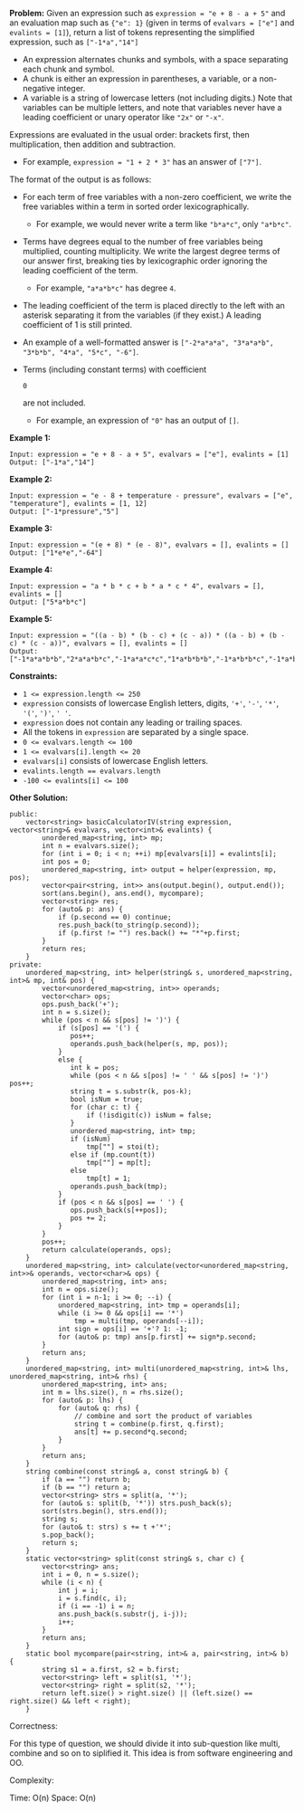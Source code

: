 **Problem:**
Given an expression such as `expression = "e + 8 - a + 5"` and an evaluation map such as `{"e": 1}` (given in terms of `evalvars = ["e"]` and `evalints = [1]`), return a list of tokens representing the simplified expression, such as `["-1*a","14"]`

- An expression alternates chunks and symbols, with a space separating each chunk and symbol.
- A chunk is either an expression in parentheses, a variable, or a non-negative integer.
- A variable is a string of lowercase letters (not including digits.) Note that variables can be multiple letters, and note that variables never have a leading coefficient or unary operator like `"2x"` or `"-x"`.

Expressions are evaluated in the usual order: brackets first, then multiplication, then addition and subtraction.

- For example, `expression = "1 + 2 * 3"` has an answer of `["7"]`.

The format of the output is as follows:

- For each term of free variables with a non-zero coefficient, we write the free variables within a term in sorted order lexicographically.

  - For example, we would never write a term like `"b*a*c"`, only `"a*b*c"`.

- Terms have degrees equal to the number of free variables being multiplied, counting multiplicity. We write the largest degree terms of our answer first, breaking ties by lexicographic order ignoring the leading coefficient of the term.

  - For example, `"a*a*b*c"` has degree `4`.

- The leading coefficient of the term is placed directly to the left with an asterisk separating it from the variables (if they exist.) A leading coefficient of 1 is still printed.

- An example of a well-formatted answer is `["-2*a*a*a", "3*a*a*b", "3*b*b", "4*a", "5*c", "-6"]`.

- Terms (including constant terms) with coefficient

   

  ```
  0
  ```

   

  are not included.

  - For example, an expression of `"0"` has an output of `[]`.

 

**Example 1:**

```
Input: expression = "e + 8 - a + 5", evalvars = ["e"], evalints = [1]
Output: ["-1*a","14"]
```

**Example 2:**

```
Input: expression = "e - 8 + temperature - pressure", evalvars = ["e", "temperature"], evalints = [1, 12]
Output: ["-1*pressure","5"]
```

**Example 3:**

```
Input: expression = "(e + 8) * (e - 8)", evalvars = [], evalints = []
Output: ["1*e*e","-64"]
```

**Example 4:**

```
Input: expression = "a * b * c + b * a * c * 4", evalvars = [], evalints = []
Output: ["5*a*b*c"]
```

**Example 5:**

```
Input: expression = "((a - b) * (b - c) + (c - a)) * ((a - b) + (b - c) * (c - a))", evalvars = [], evalints = []
Output: ["-1*a*a*b*b","2*a*a*b*c","-1*a*a*c*c","1*a*b*b*b","-1*a*b*b*c","-1*a*b*c*c","1*a*c*c*c","-1*b*b*b*c","2*b*b*c*c","-1*b*c*c*c","2*a*a*b","-2*a*a*c","-2*a*b*b","2*a*c*c","1*b*b*b","-1*b*b*c","1*b*c*c","-1*c*c*c","-1*a*a","1*a*b","1*a*c","-1*b*c"]
```

 

**Constraints:**

- `1 <= expression.length <= 250`
- `expression` consists of lowercase English letters, digits, `'+'`, `'-'`, `'*'`, `'('`, `')'`, `' '`.
- `expression` does not contain any leading or trailing spaces.
- All the tokens in `expression` are separated by a single space.
- `0 <= evalvars.length <= 100`
- `1 <= evalvars[i].length <= 20`
- `evalvars[i]` consists of lowercase English letters.
- `evalints.length == evalvars.length`
- `-100 <= evalints[i] <= 100`

**Other Solution:**
```
public:
    vector<string> basicCalculatorIV(string expression, vector<string>& evalvars, vector<int>& evalints) {
        unordered_map<string, int> mp;
        int n = evalvars.size();
        for (int i = 0; i < n; ++i) mp[evalvars[i]] = evalints[i];
        int pos = 0;
        unordered_map<string, int> output = helper(expression, mp, pos);
        vector<pair<string, int>> ans(output.begin(), output.end());
        sort(ans.begin(), ans.end(), mycompare);
        vector<string> res;
        for (auto& p: ans) {
            if (p.second == 0) continue;
            res.push_back(to_string(p.second));
            if (p.first != "") res.back() += "*"+p.first;
        }
        return res;
    }
private:
    unordered_map<string, int> helper(string& s, unordered_map<string, int>& mp, int& pos) {
        vector<unordered_map<string, int>> operands;
        vector<char> ops;
        ops.push_back('+');
        int n = s.size();
        while (pos < n && s[pos] != ')') {
            if (s[pos] == '(') {
               pos++;
               operands.push_back(helper(s, mp, pos));
            }
            else {
               int k = pos;
               while (pos < n && s[pos] != ' ' && s[pos] != ')') pos++;
               string t = s.substr(k, pos-k);
               bool isNum = true;
               for (char c: t) {
                   if (!isdigit(c)) isNum = false;
               }
               unordered_map<string, int> tmp;
               if (isNum) 
                   tmp[""] = stoi(t);
               else if (mp.count(t)) 
                   tmp[""] = mp[t];
               else              
                   tmp[t] = 1;
               operands.push_back(tmp);
            }
            if (pos < n && s[pos] == ' ') {
               ops.push_back(s[++pos]);
               pos += 2;
            }
        }
        pos++;
        return calculate(operands, ops);
    }
    unordered_map<string, int> calculate(vector<unordered_map<string, int>>& operands, vector<char>& ops) {
        unordered_map<string, int> ans;
        int n = ops.size();
        for (int i = n-1; i >= 0; --i) {
            unordered_map<string, int> tmp = operands[i];
            while (i >= 0 && ops[i] == '*')
                tmp = multi(tmp, operands[--i]);
            int sign = ops[i] == '+'? 1: -1;
            for (auto& p: tmp) ans[p.first] += sign*p.second;
        }
        return ans;
    }
    unordered_map<string, int> multi(unordered_map<string, int>& lhs, unordered_map<string, int>& rhs) {
        unordered_map<string, int> ans;
        int m = lhs.size(), n = rhs.size();
        for (auto& p: lhs) {
            for (auto& q: rhs) {
                // combine and sort the product of variables
                string t = combine(p.first, q.first);
                ans[t] += p.second*q.second;
            }
        }
        return ans;
    }
    string combine(const string& a, const string& b) {
        if (a == "") return b;
        if (b == "") return a;
        vector<string> strs = split(a, '*');
        for (auto& s: split(b, '*')) strs.push_back(s);
        sort(strs.begin(), strs.end());
        string s;
        for (auto& t: strs) s += t +'*';
        s.pop_back();
        return s;
    }
    static vector<string> split(const string& s, char c) {
        vector<string> ans;
        int i = 0, n = s.size();
        while (i < n) {
            int j = i;
            i = s.find(c, i);
            if (i == -1) i = n;
            ans.push_back(s.substr(j, i-j));
            i++;
        }
        return ans;
    }
    static bool mycompare(pair<string, int>& a, pair<string, int>& b) {
        string s1 = a.first, s2 = b.first;
        vector<string> left = split(s1, '*'); 
        vector<string> right = split(s2, '*');
        return left.size() > right.size() || (left.size() == right.size() && left < right);
    } 
```
Correctness:

For this type of question, we should divide it into sub-question like multi, combine and so on to siplified it. This idea is from software engineering and OO.

Complexity:

Time: O(n)
Space: O(n)
